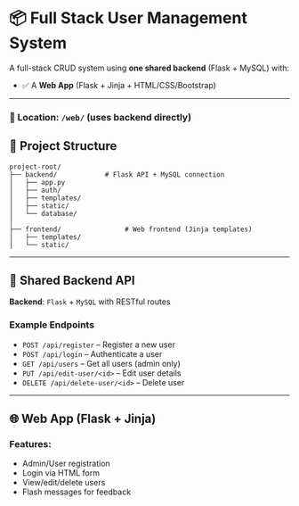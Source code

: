 # 📦 Full Stack User Management System

A full-stack CRUD system using **one shared backend** (Flask + MySQL) with:

- ✅ A **Web App** (Flask + Jinja + HTML/CSS/Bootstrap)

---
### 📂 Location: `/web/` (uses backend directly)
  
## 📁 Project Structure

```
project-root/
├── backend/            # Flask API + MySQL connection
│   ├── app.py
│   ├── auth/
│   ├── templates/
│   ├── static/
│   └── database/
│
├── frontend/                # Web frontend (Jinja templates)
│   ├── templates/
│   └── static/

```

---
## 🔌 Shared Backend API

**Backend**: `Flask` + `MySQL` with RESTful routes

### Example Endpoints

- `POST /api/register` – Register a new user
- `POST /api/login` – Authenticate a user
- `GET /api/users` – Get all users (admin only)
- `PUT /api/edit-user/<id>` – Edit user details
- `DELETE /api/delete-user/<id>` – Delete user

---
## 🌐 Web App (Flask + Jinja)

### Features:

- Admin/User registration
- Login via HTML form
- View/edit/delete users
- Flash messages for feedback
